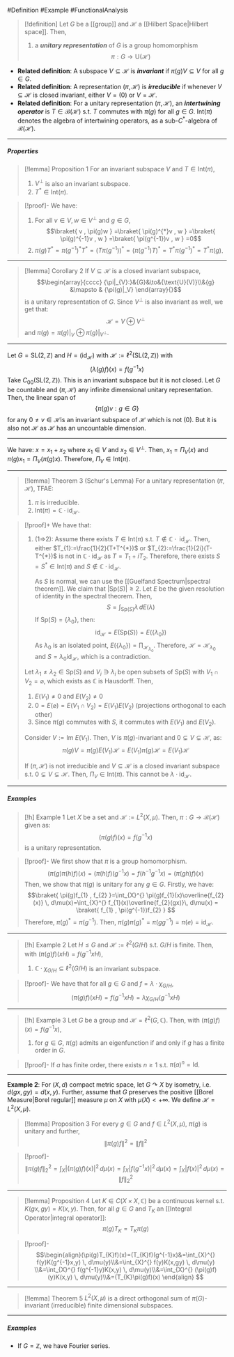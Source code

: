 #Definition #Example #FunctionalAnalysis 

> [!definition]
> Let $G$ be a [[group]] and $\mathcal{H}$ a [[Hilbert Space|Hilbert space]]. Then, 
> 1.  a ***unitary representation*** of $G$ is a group homomorphism $$\pi:G \to \text{U}(\mathcal{H})$$ 

- **Related definition**: A subspace $V\subseteq \mathcal{H}$ is ***invariant*** if $\pi(g)V\subseteq V$ for all $g\in G$.
- **Related definition**: A representation $(\pi,\mathcal{H})$ is ***irreducible*** if whenever $V\subseteq \mathcal{H}$ is closed invariant, either $V=(0)$ or $V=\mathcal{H}$.
- **Related definition**: For a unitary representation $(\pi,\mathcal{H})$, an ***intertwining operator*** is $T\in \mathcal{B}(\mathcal{H})$ s.t. $T$ commutes with $\pi(g)$ for all $g\in G$. $\text{Int}(\pi)$ denotes the algebra of intertwining operators, as a sub-$C^{*}$-algebra of $\mathcal{B}(\mathcal{H})$.
---

##### Properties
> [!lemma] Proposition 1
> For an invariant subspace $V$ and $T\in \text{Int}(\pi)$,
> 1. $V^{\bot}$ is also an invariant subspace.
> 2. $T^{*}\in \text{Int}(\pi)$.

> [!proof]-
> We have:
> 1. For all $v\in V,w\in V^{\bot}$ and $g\in G$, $$\braket{ v , \pi(g)w } =\braket{ \pi(g)^{*}v , w } =\braket{ \pi(g)^{-1}v , w } =\braket{ \pi(g^{-1})v , w } =0$$
> 2. $\pi(g)T^{*}=\pi(g^{-1})^{*}T^{*}=(T\pi(g^{-1}))^{*}=(\pi(g^{-1})T)^{*}=T^{*}\pi(g^{-1})^{*}=T^{*}\pi(g)$.

---
> [!lemma] Corollary 2
> If $V\subseteq \mathcal{H}$ is a closed invariant subspace, $$\begin{array}{cccc} {\pi|_{V}:}&{G}&\to&{\text{U}(V)}\\&{g} &\mapsto & {\pi(g)|_V} \end{array}{}$$is a unitary representation of $G$. Since $V^{\bot}$ is also invariant as well, we get that: $$\mathcal{H}=V\oplus V^{\bot}$$and $\pi(g)=\pi(g)|_{V}\oplus \pi(g)|_{V^{\bot}}$.

---
Let $G=\text{SL}(2,\mathbb{Z})$ and $H=(\text{id}_{\mathcal{H}})$ with $\mathcal{H}:=\ell^{2}(\text{SL}(2,\mathbb{Z}))$ with $$(\lambda(g)f)(x)=f(g^{-1}x)$$Take $C_{00}(\text{SL}(2,\mathbb{Z}))$. This is an invariant subspace but it is not closed. Let $G$ be countable and $(\pi,\mathcal{H})$ any infinite dimensional unitary representation. Then, the linear span of $$\{  \pi(g)v:g\in G\}$$for any $0\neq v\in \mathcal{H}$is an invariant subspace of $\mathcal{H}$ which is not $(0)$. But it is also not $\mathcal{H}$ as $\mathcal{H}$ has an uncountable dimension. 

---
We have: $x=x_{1}+x_{2}$ where $x_{1}\in V$ and $x_{2}\in V^{\bot}$. Then, $x_{1}=\Pi_{V}(x)$ and $\pi(g)x_{1}=\Pi_{V}(\pi(g)x)$. Therefore, $\Pi_{V}\in \text{Int}(\pi).$

---
> [!lemma] Theorem 3 (Schur's Lemma)
> For a unitary representation $(\pi,\mathcal{H})$, TFAE:
> 1. $\pi$ is irreducible. 
> 2. $\text{Int}(\pi)=\mathbb{C}\cdot \text{id}_{\mathcal{H}}$.

> [!proof]+
> We have that:
> 1. (1=>2): Assume there exists $T\in \text{Int}(\pi)$ s.t. $T\notin \mathbb{C}\cdot \text{ id}_{\mathcal{H}}$. Then, either $T_{1}:=\frac{1}{2}(T+T^{*})$ or $T_{2}:=\frac{1}{2i}(T-T^{*})$ is not in $\mathbb{C}\cdot \text{id}_{\mathcal{H}}$ as $T=T_{1}+iT_{2}$. Therefore, there exists $S=S^{*}\in \text{Int}(\pi)$ and $S\notin \mathbb{C}\cdot \text{id}_{\mathcal{H}}$. 
>    
>    As $S$ is normal, we can use the [[Guelfand Spectrum|spectral theorem]]. We claim that $\left| \text{Sp}(S) \right|\geq 2$. Let $E$ be the given resolution of identity in the spectral theorem. Then,$$S=\int_{\text{Sp}(S)}^{} \lambda \, dE(\lambda) $$ If $\text{Sp}(S)=\{ \lambda_{0} \}$, then: $$\text{id}_{\mathcal{H}}=E(\text{Sp}(S))=E(\{ \lambda_{0} \})$$As $\lambda_{0}$ is an isolated point, $E(\{ \lambda_{0} \})=\prod_{\mathcal{H}_{\lambda_{0}}}$. Therefore, $\mathcal{H}=\mathcal{H}_{\lambda_{0}}$ and $S=\lambda_{0}\text{id}_{\mathcal{H}}$, which is a contradiction.
> 
> 	Let $\lambda_{1}\neq\lambda_{2}\in \text{Sp}(S)$ and $V_{i}\ni \lambda_{i}$ be open subsets of $\text{Sp}(S)$ with $V_{1}\cap V_{2}=\varnothing$, which exists as $\mathbb{C}$ is Hausdorff. Then, 
> 	1. $E(V_{1})\neq 0$ and $E(V_{2})\neq 0$
> 	2. $0=E(\varnothing)=E(V_{1}\cap V_{2})=E(V_{1})E(V_{2})$ (projections orthogonal to each other)
> 	3. Since $\pi(g)$ commutes with $S$, it commutes with $E(V_{1})$ and $E(V_{2})$.
>    
>    Consider $V:=\text{Im }E(V_{1})$. Then, $V$ is $\pi(g)$-invariant and $0\subsetneq V\subsetneq \mathcal{H}$, as: $$\pi(g)V=\pi(g)E(V_{1})\mathcal{H}=E(V_{1})\pi(g)\mathcal{H}=E(V_{1})\mathcal{H}$$
>    
> If $(\pi,\mathcal{H})$ is not irreducible and $V\subseteq \mathcal{H}$ is a closed invariant subspace s.t. $0\subsetneq V\subsetneq\mathcal{H}$. Then, $\Pi_{V}\in \text{Int}(\pi)$. This cannot be $\lambda \cdot \text{id}_{\mathcal{H}}$.
---
##### Examples
> [!h] Example 1
> Let $X$ be a set and $\mathcal{H}:=L^{2}(X,\mu)$. Then, $\pi:G\to \mathcal{B}(\mathcal{H})$ given as: $$(\pi(g)f)(x)=f(g^{-1}x)$$is a unitary representation.

> [!proof]-
> We first show that $\pi$ is a group homomorphism. $$(\pi(g)\pi(h)f)(x)=(\pi(h)f)(g^{-1}x)=f(h^{-1}g^{-1}x)=(\pi(gh)f)(x)$$Then, we show that $\pi(g)$ is unitary for any $g\in G$. Firstly, we have: $$\braket{ \pi(g)f_{1} , f_{2} }=\int_{X}^{} \pi(g)f_{1}(x)\overline{f_{2}(x)} \, d\mu(x)=\int_{X}^{} f_{1}(x)\overline{f_{2}(gx)}\, d\mu(x) = \braket{ f_{1} , \pi(g^{-1})f_{2} } $$Therefore, $\pi(g)^{*}=\pi(g^{-1})$. Then, $\pi(g)\pi(g)^{*}=\pi(gg ^{-1})=\pi(e)=\text{id}_{\mathcal{H}}$.
---
> [!h] Example 2
> Let $H\leq G$ and $\mathcal{H}:=\ell^2(G / H)$ s.t. $G / H$ is finite. Then, with $(\pi(g)f)(xH)=f(g^{-1}xH)$,
> 1.  $\mathbb{C}\cdot \chi_{G / H}\subseteq \ell^{2}(G / H)$  is an invariant subspace.

> [!proof]-
> We have that for all $g\in G$ and $f=\lambda \cdot \chi_{G / H}$, $$(\pi(g)f)(xH)=f(g^{-1}xH)=\lambda \chi_{G / H}(g^{-1}xH)$$
---
> [!h] Example 3
> Let $G$ be a group and $\mathcal{H}=\ell^2(G,\mathbb{C})$. Then, with $(\pi(g)f)(x)=f(g^{-1}x)$,
> 1. for $g\in G$, $\pi(g)$ admits an eigenfunction if and only if $g$ has a finite order in $G$.

>[!proof]-
>If $a$ has finite order, there exists $n\geq 1$ s.t. $\pi(a)^n=\text{Id}$. 

---
**Example 2**: For $(X,d)$ compact metric space, let $G\curvearrowright X$ by isometry, i.e. $d(gx,gy)=d(x,y)$. Further, assume that $G$ preserves the positive [[Borel Measure|Borel regular]] measure $\mu$ on $X$ with $\mu(X)<+\infty$. We define $\mathcal{H}=L^2(X,\mu)$.

> [!lemma] Proposition 3
> For every $g\in G$ and $f\in L^2(X,\mu)$, $\pi(g)$ is unitary and further, $$\left\| \pi(g)f \right\| ^{2}=\left\| f \right\| ^{2}$$

> [!proof]-
> $$\left\| \pi(g)f \right\|_{2} ^{2}=\int_{X}^{}\left| (\pi(g)f)(x) \right|^{2}   \, d\mu(x)=\int_{X}^{} \left| f(g^{-1}x) \right| ^{2} \, d\mu(x) =\int_{X}^{} \left| f(x) \right| ^{2} \, d\mu(x)=\left\| f \right\|_{2} ^{2}  $$
---
> [!lemma] Proposition 4
> Let $K\in C(X\times X,\mathbb{C})$ be a continuous kernel s.t. $K(gx,gy)=K(x,y)$. Then, for all $g\in G$ and $T_{K}$ an [[Integral Operator|integral operator]]:$$\pi(g)T_{K}=T_{K}\pi(g)$$

> [!proof]-
> $$\begin{align}(\pi(g)T_{K}f)(x)=(T_{K}f)(g^{-1}x)&=\int_{X}^{} f(y)K(g^{-1}x,y) \, d\mu(y)\\&=\int_{X}^{} f(y)K(x,gy) \, d\mu(y) \\&=\int_{X}^{} f(g^{-1}y)K(x,y) \, d\mu(y)\\&=\int_{X}^{} (\pi(g)f)(y)K(x,y) \, d\mu(y)\\&=(T_{K}\pi(g)f)(x) \end{align} $$
---
> [!lemma] Theorem 5
> $L^{2}(X,\mu)$ is a direct orthogonal sum of $\pi(G)$-invariant (irreducible) finite dimensional subspaces.
---
##### Examples
- If $G=\mathbb{Z}$, we have Fourier series.